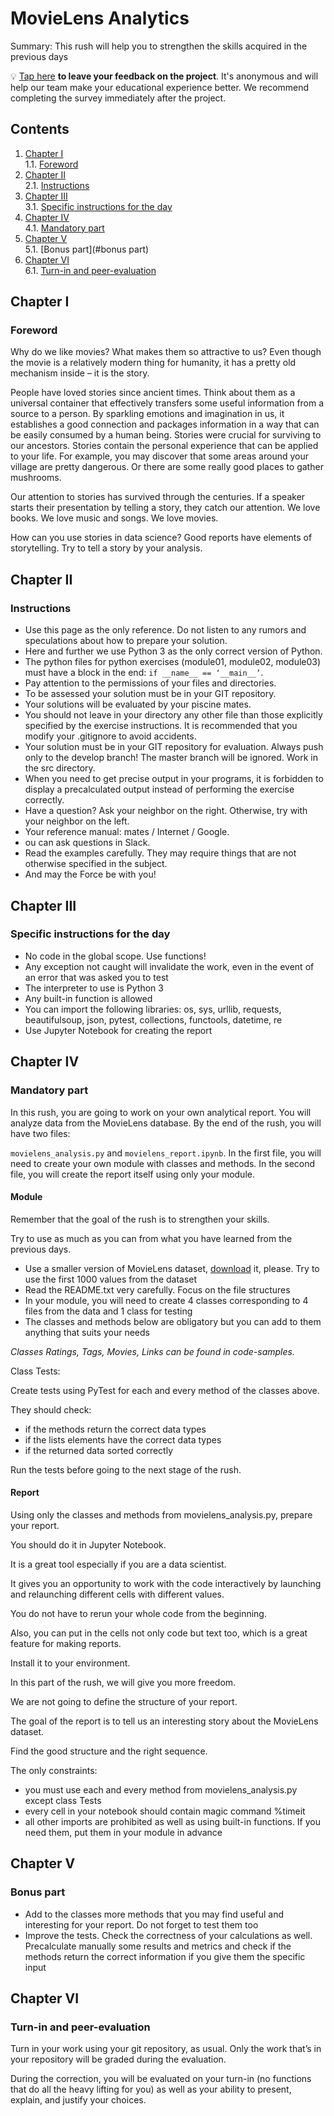 # MovieLens Analytics

Summary: This rush will help you to strengthen the skills acquired in the previous days

💡 [Tap here](https://new.oprosso.net/p/4cb31ec3f47a4596bc758ea1861fb624) **to leave your feedback on the project**. It's anonymous and will help our team make your educational experience better. We recommend completing the survey immediately after the project.

## Contents

1. [Chapter I](#chapter-i) \
    1.1. [Foreword](#foreword)
2. [Chapter II](#chapter-ii) \
    2.1. [Instructions](#instructions)
3. [Chapter III](#chapter-iii) \
    3.1. [Specific instructions for the day](#specific-instructions-for-the-day)
4. [Chapter IV](#chapter-iv) \
    4.1. [Mandatory part](#mandatory-part)
5. [Chapter V](#chapter-v) \
    5.1. [Bonus part](#bonus part)
6. [Chapter VI](#chapter-vi) \
    6.1. [Turn-in and peer-evaluation](#turn-in-and-peer-evaluation)

## Chapter I

### Foreword

Why do we like movies? What makes them so attractive to us?
Even though the movie is a relatively modern thing for humanity, it has a pretty
old mechanism inside – it is the story.

People have loved stories since ancient times. Think about them as a universal
container that effectively transfers some useful information from a source
to a person. By sparkling emotions and imagination in us, it establishes a
good connection and packages information in a way that can be easily consumed
by a human being. Stories were crucial for surviving to our ancestors. Stories
contain the personal experience that can be applied to your life. For example,
you may discover that some areas around your village are pretty dangerous.
Or there are some really good places to gather mushrooms.

Our attention to stories has survived through the centuries. If a speaker starts
their presentation by telling a story, they catch our attention. We love books.
We love music and songs. We love movies.

How can you use stories in data science? Good reports have elements of storytelling.
Try to tell a story by your analysis.

## Chapter II

### Instructions

* Use this page as the only reference. Do not listen to any rumors and speculations
about how to prepare your solution.
* Here and further we use Python 3 as the only correct version of Python.
* The python files for python exercises (module01, module02, module03) must have
a block in the end: ```if __name__ == ‘__main__’```.
* Pay attention to the permissions of your files and directories.
* To be assessed your solution must be in your GIT repository.
* Your solutions will be evaluated by your piscine mates.
* You should not leave in your directory any other file than those explicitly specified
by the exercise instructions. It is recommended that you modify your .gitignore to
avoid accidents.
* Your solution must be in your GIT repository for evaluation. Always push only to the develop branch! The master branch will be ignored. Work in the src directory.
* When you need to get precise output in your programs, it is forbidden to display a
precalculated output instead of performing the exercise correctly.
* Have a question? Ask your neighbor on the right. Otherwise, try with your neighbor
on the left.
* Your reference manual: mates / Internet / Google.
* ou can ask questions in Slack.
* Read the examples carefully. They may require things that are not otherwise specified in the subject.
* And may the Force be with you!

## Chapter III

### Specific instructions for the day

* No code in the global scope. Use functions!
* Any exception not caught will invalidate the work, even in the event of an error
that was asked you to test
* The interpreter to use is Python 3
* Any built-in function is allowed
* You can import the following libraries: os, sys, urllib, requests, beautifulsoup, json,
pytest, collections, functools, datetime, re
* Use Jupyter Notebook for creating the report

## Chapter IV

### Mandatory part

In this rush, you are going to work on your own analytical report. You will
analyze data from the MovieLens database. By the end of the rush, you will
have two files:

```movielens_analysis.py``` and ```movielens_report.ipynb```. In the first file, you will
need to create your own module with classes and methods. In the second file,
you will create the report itself using only your module.

#### Module

Remember that the goal of the rush is to strengthen your skills.

Try to use as much as you can from what you have learned from the previous days.

* Use a smaller version of MovieLens dataset, [download](https://drive.google.com/file/d/1CwC887F6FMneXea2yCpDrlrf47Em664u/view?usp=sharing) it, please. Try to use the first 1000 values from the dataset
* Read the README.txt very carefully. Focus on the file structures
* In your module, you will need to create 4 classes corresponding to 4 files from the
data and 1 class for testing
* The classes and methods below are obligatory but you can add to them anything
that suits your needs 

*Classes Ratings, Tags, Movies, Links can be found in code-samples.*

Class Tests:

Create tests using PyTest for each and every method of the classes above.

They should check:

* if the methods return the correct data types
* if the lists elements have the correct data types
* if the returned data sorted correctly

Run the tests before going to the next stage of the rush.

#### Report

Using only the classes and methods from movielens_analysis.py,
prepare your report.

You should do it in Jupyter Notebook.

It is a great tool especially if you are a data scientist.

It gives you an opportunity to work with the code interactively
by launching and relaunching different cells with different values.

You do not have to rerun your whole code from the beginning.

Also, you can put in the cells not only code but text too,
which is a great feature for making reports.

Install it to your environment.


In this part of the rush, we will give you more freedom.

We are not going to define the structure of your report.

The goal of the report is to tell us an interesting story
about the MovieLens dataset.

Find the good structure and the right sequence.

The only constraints:

* you must use each and every method from movielens_analysis.py except class Tests
* every cell in your notebook should contain magic command %timeit
* all other imports are prohibited as well as using built-in functions. If you need
them, put them in your module in advance

## Chapter V

### Bonus part

* Add to the classes more methods that you may find useful and interesting for your
report. Do not forget to test them too
* Improve the tests. Check the correctness of your calculations as well. Precalculate
manually some results and metrics and check if the methods return the correct
information if you give them the specific input

## Chapter VI

### Turn-in and peer-evaluation

Turn in your work using your git repository, as usual. Only the work that’s
in your repository will be graded during the evaluation.

During the correction, you will be evaluated on your turn-in (no functions
that do all the heavy lifting for you) as well as your ability to present,
explain, and justify your choices.

